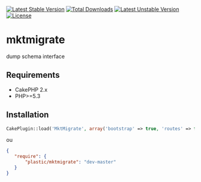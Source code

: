 [![Latest Stable Version](https://poser.pugx.org/plastic/mktmigrate/v/stable.png)](https://packagist.org/packages/plastic/mktmigrate) [![Total Downloads](https://poser.pugx.org/plastic/mktmigrate/downloads.png)](https://packagist.org/packages/plastic/mktmigrate) [![Latest Unstable Version](https://poser.pugx.org/plastic/mktmigrate/v/unstable.png)](https://packagist.org/packages/plastic/mktmigrate) [![License](https://poser.pugx.org/plastic/mktmigrate/license.png)](https://packagist.org/packages/plastic/mktmigrate)

mktmigrate
==========

dump schema interface

## Requirements

* CakePHP 2.x
* PHP>=5.3

## Installation

```php
CakePlugin::load('MktMigrate', array('bootstrap' => true, 'routes' => false));
```

ou

``` json
{
   "require": {
       "plastic/mktmigrate": "dev-master"
   }
}
```